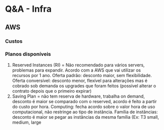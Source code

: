 # Q&A - Infra

## AWS

### Custos

### Planos disponíveis

1. Reserved Instances (RI) = Não recomendado para vários servers, problemas para expandir. Acordo com a AWS que vai utilizar os recursos por 1 ano. Oferta padrão: desconto maior, sem flexibilidade. Oferta conversível: desconto menor, flexível para alterações mas é cobrado sob demanda os upgrades que foram feitos (possível alterar o contrato depois que o primeiro expirar)
2. Saving Plan = não tem reserva de hardware, trabalha on demand, desconto é maior se comparado com o reserved, acordo é feito a partir do custo por hora. Computing: fecha acordo sobre o valor hora de uso computacional, não restringe ao tipo de instância. Família de instâncias: desconto é maior se pegar as instâncias da mesma família (Ex: T3 small, medium, large
<!--stackedit_data:
eyJoaXN0b3J5IjpbLTkwOTg5NDMxOF19
-->